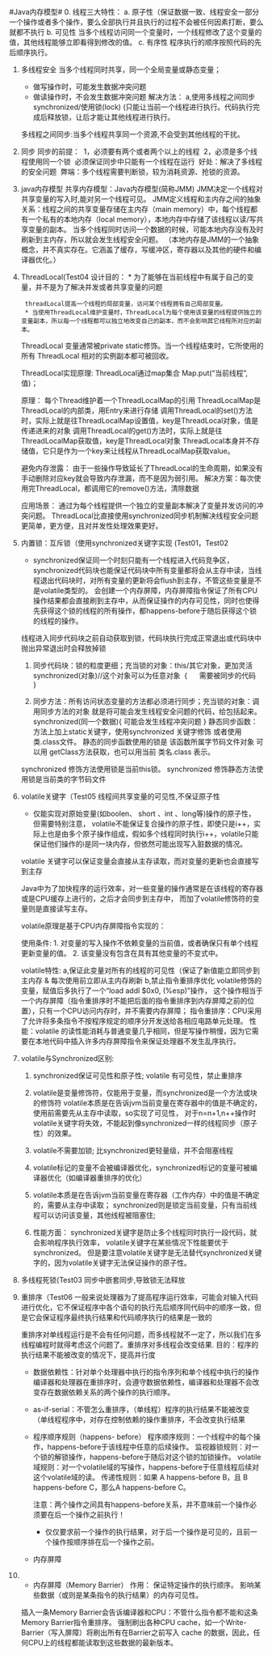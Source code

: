 #Java内存模型#
0. 线程三大特性：
    a. 原子性（保证数据一致、线程安全一部分
        一个操作或者多个操作，要么全部执行并且执行的过程不会被任何因素打断，要么就都不执行
    b. 可见性
        当多个线程访问同一个变量时，一个线程修改了这个变量的值，其他线程能够立即看得到修改的值。
    c. 有序性
        程序执行的顺序按照代码的先后顺序执行。

1. 多线程安全
    当多个线程同时共享，同一个全局变量或静态变量；
    - 做写操作时，可能发生数据冲突问题
    - 做读操作时，不会发生数据冲突问题
   解决方法：
    a,使用多线程之间同步synchronized/使用锁(lock)
        (只能让当前一个线程进行执行。代码执行完成后释放锁，让后才能让其他线程进行执行。

   多线程之间同步:当多个线程共享同一个资源,不会受到其他线程的干扰。

2. 同步
    同步的前提： 
        1，必须要有两个或者两个以上的线程 
        2，必须是多个线程使用同一个锁 
    必须保证同步中只能有一个线程在运行 
        好处：解决了多线程的安全问题 
        弊端：多个线程需要判断锁，较为消耗资源、抢锁的资源。

3. java内存模型
    共享内存模型：Java内存模型(简称JMM)
    JMM决定一个线程对共享变量的写入时,能对另一个线程可见。
    JMM定义线程和主内存之间的抽象关系：线程之间的共享变量存储在主内存（main memory）中，每个线程都有一个私有的本地内存（local memory），本地内存中存储了该线程以读/写共享变量的副本。
    当多个线程同时访问一个数据的时候，可能本地内存没有及时刷新到主内存，所以就会发生线程安全问题。
    （本地内存是JMM的一个抽象概念，并不真实存在。它涵盖了缓存，写缓冲区，寄存器以及其他的硬件和编译器优化。）

4. ThreadLocal(Test04
    设计目的：
        * 为了能够在当前线程中有属于自己的变量，并不是为了解决并发或者共享变量的问题
        
        threadLocal提高一个线程的局部变量，访问某个线程拥有自己局部变量。
        * 当使用ThreadLocal维护变量时，ThreadLocal为每个使用该变量的线程提供独立的变量副本，所以每一个线程都可以独立地改变自己的副本，而不会影响其它线程所对应的副本。

    ThreadLocal 变量通常被private static修饰。当一个线程结束时，它所使用的所有 ThreadLocal 相对的实例副本都可被回收。

    ThreadLocal实现原理:
        ThreadLocal通过map集合
        Map.put(“当前线程”,值)；
    
    原理：
        每个Thread维护着一个ThreadLocalMap的引用
        ThreadLocalMap是ThreadLocal的内部类，用Entry来进行存储
        调用ThreadLocal的set()方法时，实际上就是往ThreadLocalMap设置值，key是ThreadLocal对象，值是传递进来的对象
        调用ThreadLocal的get()方法时，实际上就是往ThreadLocalMap获取值，key是ThreadLocal对象
        ThreadLocal本身并不存储值，它只是作为一个key来让线程从ThreadLocalMap获取value。
        
    避免内存泄露：
        由于一些操作导致延长了ThreadLocal的生命周期，如果没有手动删除对应key就会导致内存泄漏，而不是因为弱引用。
        解决方案：每次使用完ThreadLocal，都调用它的remove()方法，清除数据
    
    应用场景：
        通过为每个线程提供一个独立的变量副本解决了变量并发访问的冲突问题。
        ThreadLocal比直接使用synchronized同步机制解决线程安全问题更简单，更方便，且对并发性处理效果更好。

5. 内置锁：互斥锁（使用synchronized关键字实现 (Test01，Test02
    * synchronized保证同一个时刻只能有一个线程进入代码竞争区，synchronized代码块也能保证代码块中所有变量都将会从主存中读，当线程退出代码块时，对所有变量的更新将会flush到主存，不管这些变量是不是volatile类型的。
    会创建一个内存屏障，内存屏障指令保证了所有CPU操作结果都会直接刷到主存中，从而保证操作的内存可见性，同时也使得先获得这个锁的线程的所有操作，都happens-before于随后获得这个锁的线程的操作。

    线程进入同步代码块之前自动获取到锁，代码块执行完成正常退出或代码块中抛出异常退出时会释放掉锁
    
    1. 同步代码块：锁的粒度更细；充当锁的对象：this/其它对象，更加灵活
              synchronized(对象)//这个对象可以为任意对象 
              { 
                  需要被同步的代码 
              } 

    2. 同步方法：所有访问状态变量的方法都必须进行同步；充当锁的对象：调用同步方法的对象
              就是将可能会发生线程安全问题的代码，给包括起来。
              synchronized(同一个数据){
                  可能会发生线程冲突问题
              }
    静态同步函数：
        方法上加上static关键字，使用synchronized 关键字修饰 或者使用类.class文件。
        静态的同步函数使用的锁是  该函数所属字节码文件对象
        可以用 getClass方法获取，也可以用当前  类名.class 表示。

    synchronized 修饰方法使用锁是当前this锁。
    synchronized 修饰静态方法使用锁是当前类的字节码文件

6. volatile关键字（Test05
    线程间共享变量的可见性,不保证原子性
    * 仅能实现对原始变量(如boolen、 short 、int 、long等)操作的原子性，
      但需要特别注意， volatile不能保证复合操作的原子性，即使只是i++，实际上也是由多个原子操作组成，假如多个线程同时执行i++，volatile只能保证他们操作的i是同一块内存，但依然可能出现写入脏数据的情况。

    volatile 关键字可以保证变量会直接从主存读取，而对变量的更新也会直接写到主存
    
    Java中为了加快程序的运行效率，对一些变量的操作通常是在该线程的寄存器或是CPU缓存上进行的，之后才会同步到主存中，
    而加了volatile修饰符的变量则是直接读写主存。

    volatile原理是基于CPU内存屏障指令实现的：

    使用条件:
        1. 对变量的写入操作不依赖变量的当前值，或者确保只有单个线程更新变量的值。
        2. 该变量没有包含在具有其他变量的不变式中。

    volatile特性:
        a,保证此变量对所有的线程的可见性（保证了新值能立即同步到主内存 & 每次使用前立即从主内存刷新
        b,禁止指令重排序优化
            volatile修饰的变量，赋值后多执行了一个“load addl $0x0, (%esp)”操作，
                这个操作相当于一个内存屏障（指令重排序时不能把后面的指令重排序到内存屏障之前的位置），只有一个CPU访问内存时，并不需要内存屏障；
            指令重排序：CPU采用了允许将多条指令不按程序规定的顺序分开发送给各相应电路单元处理。
        性能：volatile 的读性能消耗与普通变量几乎相同，但是写操作稍慢，因为它需要在本地代码中插入许多内存屏障指令来保证处理器不发生乱序执行。

7. volatile与Synchronized区别:
    1) synchronized保证可见性和原子性; volatile 有可见性，禁止重排序
    2) volatile是变量修饰符，仅能用于变量，而synchronized是一个方法或块的修饰符
           volatile本质是在告诉jvm当前变量在寄存器中的值是不确定的，使用前需要先从主存中读取，so实现了可见性，
           对于n=n+1,n++操作时volatile关键字将失效，不能起到像synchronized一样的线程同步（原子性）的效果。
    3) volatile不需要加锁; 比synchronized更轻量级，并不会阻塞线程
    4) volatile标记的变量不会被编译器优化，synchronized标记的变量可被编译器优化（如编译器重排序的优化）
    5) volatile本质是在告诉jvm当前变量在寄存器（工作内存）中的值是不确定的，需要从主存中读取； 
       synchronized则是锁定当前变量，只有当前线程可以访问该变量，其他线程被阻塞住;
    
    6) 性能方面：
        synchronized关键字是防止多个线程同时执行一段代码，就会影响程序执行效率，
        volatile关键字在某些情况下性能要优于synchronized。
        但是要注意volatile关键字是无法替代synchronized关键字的，因为volatile关键字无法保证操作的原子性。

8. 多线程死锁(Test03
    同步中嵌套同步,导致锁无法释放

9. 重排序（Test06
    一般来说处理器为了提高程序运行效率，可能会对输入代码进行优化，它不保证程序中各个语句的执行先后顺序同代码中的顺序一致，但是它会保证程序最终执行结果和代码顺序执行的结果是一致的
    
    重排序对单线程运行是不会有任何问题，而多线程就不一定了，所以我们在多线程编程时就得考虑这个问题了。重排序对多线程会改变结果.
    目的：程序的执行结果不能被改变的情况下，提高并行度

    - 数据依赖性：针对单个处理器中执行的指令序列和单个线程中执行的操作
        编译器和处理器在重排序时，会遵守数据依赖性，编译器和处理器不会改变存在数据依赖关系的两个操作的执行顺序。

    - as-if-serial：不管怎么重排序，（单线程）程序的执行结果不能被改变
        （单线程程序中，对存在控制依赖的操作重排序，不会改变执行结果

    - 程序顺序规则（happens- before）
        程序顺序规则：一个线程中的每个操作，happens-before于该线程中任意的后续操作。
        监视器锁规则：对一个锁的解锁操作，happens-before于随后对这个锁的加锁操作。
        volatile域规则：对一个volatile域的写操作，happens-before于任意线程后续对这个volatile域的读。
        传递性规则：如果 A happens-before B，且 B happens-before C，那么A happens-before C。
        
        注意：两个操作之间具有happens-before关系，并不意味前一个操作必须要在后一个操作之前执行！
        * 仅仅要求前一个操作的执行结果，对于后一个操作是可见的，且前一个操作按顺序排在后一个操作之前。
    
    - 内存屏障
    
10. * 内存屏障（Memory Barrier）
    作用：
        保证特定操作的执行顺序。
        影响某些数据（或则是某条指令的执行结果）的内存可见性。
    
    插入一条Memory Barrier会告诉编译器和CPU：不管什么指令都不能和这条Memory Barrier指令重排序。
    强制刷出各种CPU cache，如一个Write-Barrier（写入屏障）将刷出所有在Barrier之前写入 cache 的数据，因此，任何CPU上的线程都能读取到这些数据的最新版本。
        
        
        
        
        
        
        